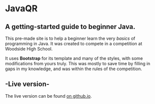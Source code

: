 # JavaQR
## A getting-started guide to beginner Java.
This pre-made site is to help a beginner learn the very *basics* of programming in Java.
It was created to compete in a competition at Woodside High School.

It uses **Bootstrap** for its template and many of the styles, with some modifications from yours truly. This was mostly to save time by filling in gaps in my knowledge, and was within the rules of the competition.

## -Live version-

The live version can be found [on github.io](https://christop406.github.io/javaqr).
